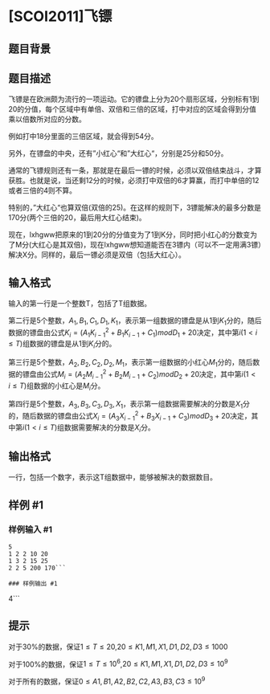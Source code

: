 # [SCOI2011]飞镖

## 题目背景



## 题目描述

飞镖是在欧洲颇为流行的一项运动。它的镖盘上分为20个扇形区域，分别标有1到20的分值，每个区域中有单倍、双倍和三倍的区域，打中对应的区域会得到分值乘以倍数所对应的分数。

例如打中18分里面的三倍区域，就会得到54分。

另外，在镖盘的中央，还有”小红心“和”大红心“，分别是25分和50分。

通常的飞镖规则还有一条，那就是在最后一镖的时候，必须以双倍结束战斗，才算获胜。也就是说，当还剩12分的时候，必须打中双倍的6才算赢，而打中单倍的12或者三倍的4则不算。

特别的，”大红心“也算双倍(双倍的25)。在这样的规则下，3镖能解决的最多分数是170分(两个三倍的20，最后用大红心结束)。

现在，lxhgww把原来的1到20分的分值变为了1到K分，同时把小红心的分数变为了M分(大红心是其双倍)，现在lxhgww想知道能否在3镖内（可以不一定用满3镖）解决X分。同样的，最后一镖必须是双倍（包括大红心）。


## 输入格式

输入的第一行是一个整数T，包括了T组数据。

第二行是5个整数，$A_1,B_1,C_1,D_1,K_1$，表示第一组数据的镖盘是从1到$K_1$分的，随后数据的镖盘由公式$K_i=(A_1K^2_{i-1}+B_1K_{i-1}+C_1)mod D_1 + 20$决定，其中第$i(1<i\le T)$组数据的镖盘是从1到$K_i$分的。

第三行是5个整数，$A_2,B_2,C_2,D_2,M_1$，表示第一组数据的小红心$M_1$分的，随后数据的镖盘由公式$M_i=(A_2M^2_{i-1}+B_2M_{i-1}+C_2)mod D_2 + 20$决定，其中第$i(1<i\le T)$组数据的小红心是$M_i$分。


第四行是5个整数，$A_3,B_3,C_3,D_3,X_1$，表示第一组数据需要解决的分数是$X_1$分的，随后数据的镖盘由公式$X_i=(A_3X^2_{i-1}+B_3X_{i-1}+C_3)mod D_3 + 20$决定，其中第$i(1<i\le T)$组数据需要解决的分数是$X_i$分。


## 输出格式

一行，包括一个数字，表示这T组数据中，能够被解决的数据数目。


## 样例 #1

### 样例输入 #1
```
5
1 2 2 10 20
1 3 2 15 25
2 2 5 200 170```

### 样例输出 #1

```
4```

## 提示

对于30%的数据，保证$1\le T\le 20$,$20\le K1,M1,X1,D1,D2,D3\le 1000$

对于100%的数据，保证$1\le T\le 10^6$,$20\le K1,M1,X1,D1,D2,D3\le 10^9$

对于所有的数据，保证$0\le A1,B1,A2,B2,C2,A3,B3,C3 \le 10^9$


